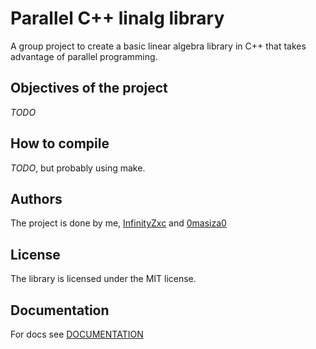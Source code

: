 # Parallel C++ linalg library
A group project to create a basic linear algebra library in C++ that takes advantage of parallel programming.

## Objectives of the project
*TODO*

## How to compile
*TODO*, but probably using make.

## Authors
The project is done by me, [InfinityZxc](https://github.com/InfinityZxc) and [0masiza0](https://github.com/0masiza0)

## License
The library is licensed under the MIT license.

## Documentation
For docs see [DOCUMENTATION](./DOCUMENTATION.md)
